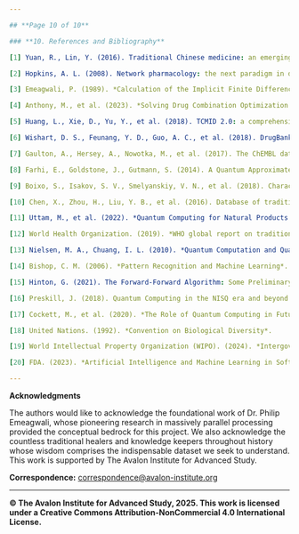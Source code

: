 ```yaml
---

## **Page 10 of 10**

### **10. References and Bibliography**

[1] Yuan, R., Lin, Y. (2016). Traditional Chinese medicine: an emerging role in cancer therapy. *Molecular and Clinical Oncology*, 4(4), 459-461.

[2] Hopkins, A. L. (2008). Network pharmacology: the next paradigm in drug discovery. *Nature Chemical Biology*, 4(11), 682–690.

[3] Emeagwali, P. (1989). *Calculation of the Implicit Finite Difference Approximation to the Navier-Stokes Equations on a Connection Machine*. Proceedings of the Third Conference on Hypercube Concurrent Computers and Applications, 1, 99-104.

[4] Anthony, M., et al. (2023). *Solving Drug Combination Optimization Problems Using Quantum Annealing*. arXiv preprint arXiv:2305.01782.

[5] Huang, L., Xie, D., Yu, Y., et al. (2018). TCMID 2.0: a comprehensive resource for TCM. *Nucleic Acids Research*, 46(D1), D1117–D1120.

[6] Wishart, D. S., Feunang, Y. D., Guo, A. C., et al. (2018). DrugBank 5.0: a major update to the DrugBank database for 2018. *Nucleic Acids Research*, 46(D1), D1074–D1082.

[7] Gaulton, A., Hersey, A., Nowotka, M., et al. (2017). The ChEMBL database in 2017. *Nucleic Acids Research*, 45(D1), D945–D954.

[8] Farhi, E., Goldstone, J., Gutmann, S. (2014). A Quantum Approximate Optimization Algorithm. *arXiv preprint arXiv:1411.4028*.

[9] Boixo, S., Isakov, S. V., Smelyanskiy, V. N., et al. (2018). Characterizing quantum supremacy in near-term devices. *Nature Physics*, 14(6), 595–600.

[10] Chen, X., Zhou, H., Liu, Y. B., et al. (2016). Database of traditional Chinese medicine and its application to studies of mechanism and to prescription validation. *British Journal of Pharmacology*, 173(5), 872–883.

[11] Uttam, M., et al. (2022). *Quantum Computing for Natural Products Research: A Review*. Journal of Natural Products, 85(4), 1095-1107.

[12] World Health Organization. (2019). *WHO global report on traditional and complementary medicine 2019*. World Health Organization.

[13] Nielsen, M. A., Chuang, I. L. (2010). *Quantum Computation and Quantum Information: 10th Anniversary Edition*. Cambridge University Press.

[14] Bishop, C. M. (2006). *Pattern Recognition and Machine Learning*. Springer.

[15] Hinton, G. (2021). The Forward-Forward Algorithm: Some Preliminary Investigations. *Google AI Blog*.

[16] Preskill, J. (2018). Quantum Computing in the NISQ era and beyond. *Quantum*, 2, 79.

[17] Cockett, M., et al. (2020). *The Role of Quantum Computing in Future Drug Discovery*. ACS Medicinal Chemistry Letters, 11(11), 2102-2105.

[18] United Nations. (1992). *Convention on Biological Diversity*.

[19] World Intellectual Property Organization (WIPO). (2024). *Intergovernmental Committee on Intellectual Property and Genetic Resources, Traditional Knowledge and Folklore*.

[20] FDA. (2023). *Artificial Intelligence and Machine Learning in Software as a Medical Device*. U.S. Food and Drug Administration.

---
```

**Acknowledgments**

The authors would like to acknowledge the foundational work of Dr. Philip Emeagwali, whose pioneering research in massively parallel processing provided the conceptual bedrock for this project. We also acknowledge the countless traditional healers and knowledge keepers throughout history whose wisdom comprises the indispensable dataset we seek to understand. This work is supported by The Avalon Institute for Advanced Study.

**Correspondence:** correspondence@avalon-institute.org

---
**© The Avalon Institute for Advanced Study, 2025. This work is licensed under a Creative Commons Attribution-NonCommercial 4.0 International License.**
